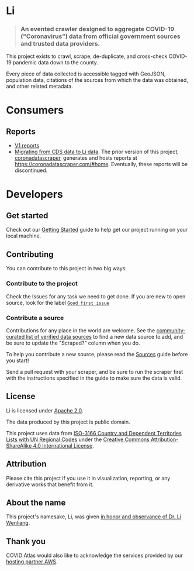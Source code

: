# Li

> ### An evented crawler designed to aggregate COVID-19 ("Coronavirus") data from official government sources and trusted data providers.

This project exists to crawl, scrape, de-duplicate, and cross-check COVID-19 pandemic data down to the county.

Every piece of data collected is accessible tagged with GeoJSON, population data, citations of the sources from which the data was obtained, and other related metadata.

# Consumers

<!--
## Where's the data?

TBD

## How often is it updated?

Constantly.

TBD.

## How do I use this data?

TBD ... Read the [Data Fields](./docs/data_fields.md) documentation for
details on exactly what each field in the dataset means.
-->

## Reports

* [V1 reports](./docs/reports-v1.md)
* [Migrating from CDS data to Li data](./docs/reports-migrating-from-cds-to-li.md).  The prior version of this project, [coronadatascraper](https://github.com/covidatlas/coronadatascraper), generates and hosts reports at https://coronadatascraper.com/#home.  Eventually, these reports will be discontinued.


# Developers

## Get started

Check out our [Getting Started](./docs/getting_started.md) guide to help get our project running on your local machine.

## Contributing

You can contribute to this project in two big ways:


### Contribute to the project

Check the Issues for any task we need to get done. If you are new to open source, look for the label [`Good first issue`](https://github.com/covidatlas/li/labels/good%20first%20issue)


### Contribute a source

Contributions for any place in the world are welcome. See the
[community-curated list of verified data
sources](https://docs.google.com/spreadsheets/d/1T2cSvWvUvurnOuNFj2AMPGLpuR2yVs3-jdd_urfWU4c/edit#gid=0)
to find a new data source to add, and be sure to update the "Scraped?"
column when you do.

To help you contribute a new source, please read the
[Sources](./docs/sources.md) guide before you start!

Send a pull request with your scraper, and be sure to run the scraper
first with the instructions specified in the guide to make sure the
data is valid.

## License

Li is licensed under [Apache 2.0](/LICENSE).

The data produced by this project is public domain.

This project uses data from [ISO-3166 Country and Dependent Territories Lists with UN Regional Codes](https://github.com/lukes/ISO-3166-Countries-with-Regional-Codes) under the [Creative Commons Attribution-ShareAlike 4.0 International License](https://creativecommons.org/licenses/by-sa/4.0/).


## Attribution

Please cite this project if you use it in visualization, reporting, or any derivative works that benefit from it.


## About the name

This project's namesake, Li, was given [in honor and observance of Dr. Li Wenliang](https://www.thelancet.com/journals/lancet/article/PIIS0140-6736(20)30382-2/fulltext).


## Thank you

COVID Atlas would also like to acknowledge the services provided by our [hosting partner AWS](https://aws.amazon.com/).
